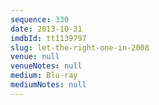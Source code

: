 ```yaml
---
sequence: 330
date: 2013-10-31
imdbId: tt1139797
slug: let-the-right-one-in-2008
venue: null
venueNotes: null
medium: Blu-ray
mediumNotes: null
---
```

